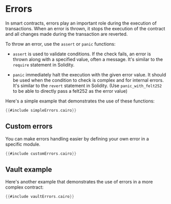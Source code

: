 # Errors

In smart contracts, errors play an important role during the execution of transactions. When an error is thrown, it stops the execution of the contract and all changes made during the transaction are reverted.

To throw an error, use the `assert` or `panic` functions:

- `assert` is used to validate conditions.
  If the check fails, an error is thrown along with a specified value, often a message.
  It's similar to the `require` statement in Solidity.

- `panic` immediately halt the execution with the given error value.
  It should be used when the condition to check is complex and for internal errors. It's similar to the `revert` statement in Solidity.
  (Use `panic_with_felt252` to be able to directly pass a felt252 as the error value)

Here's a simple example that demonstrates the use of these functions:

```rust
{{#include simpleErrors.cairo}}
```

## Custom errors

You can make errors handling easier by defining your own error in a specific module.

```rust
{{#include customErrors.cairo}}
```

## Vault example

Here's another example that demonstrates the use of errors in a more complex contract:

```rust
{{#include vaultErrors.cairo}}
```

